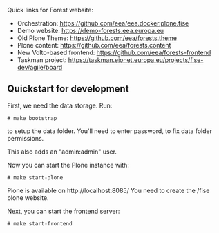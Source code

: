Quick links for Forest website:

- Orchestration: https://github.com/eea/eea.docker.plone.fise
- Demo website: https://demo-forests.eea.europa.eu
- Old Plone Theme: https://github.com/eea/forests.theme
- Plone content: https://github.com/eea/forests.content
- New Volto-based frontend: https://github.com/eea/forests-frontend
- Taskman project: https://taskman.eionet.europa.eu/projects/fise-dev/agile/board

## Quickstart for development

First, we need the data storage. Run:

```
# make bootstrap
```

to setup the data folder. You'll need to enter password, to fix data folder
permissions.

This also adds an "admin:admin" user.

Now you can start the Plone instance with:

```
# make start-plone
```

Plone is available on http://localhost:8085/ You need to create the /fise
plone website.

Next, you can start the frontend server:

```
# make start-frontend
```
